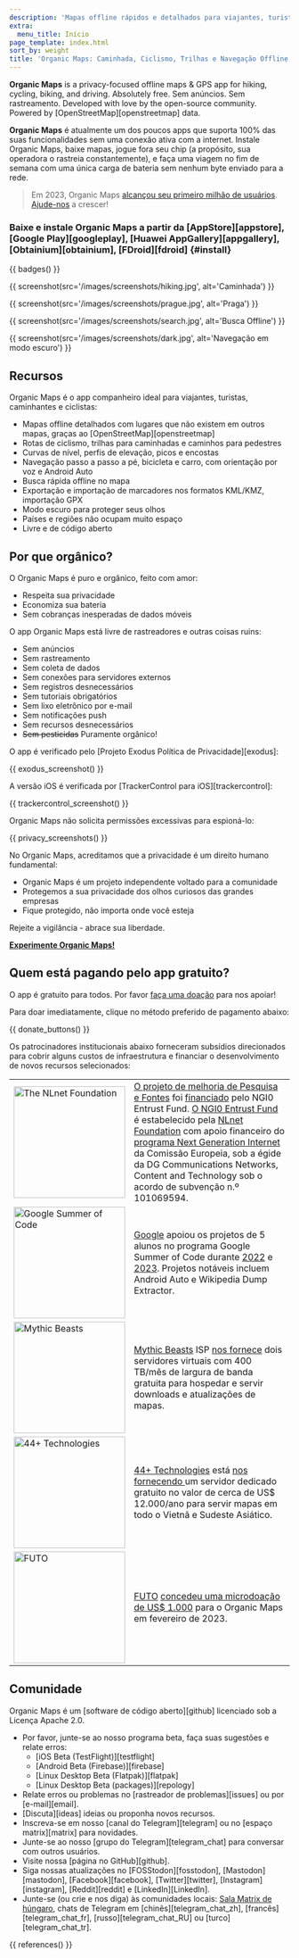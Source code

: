 ```yaml
---
description: 'Mapas offline rápidos e detalhados para viajantes, turistas, motoristas, caminhantes e ciclistas criados pelos fundadores do app MapsWithMe (Maps.Me).'
extra:
  menu_title: Início
page_template: index.html
sort_by: weight
title: 'Organic Maps: Caminhada, Ciclismo, Trilhas e Navegação Offline'
---
```


**Organic Maps** is a privacy-focused offline maps & GPS app for hiking, cycling, biking, and driving. Absolutely free. Sem anúncios. Sem rastreamento. Developed with love by the open-source community. Powered by [OpenStreetMap][openstreetmap] data.

**Organic Maps** é atualmente um dos poucos apps que suporta 100% das suas funcionalidades sem uma conexão ativa com a internet. Instale Organic Maps, baixe mapas, jogue fora seu chip (a propósito, sua operadora o rastreia constantemente), e faça uma viagem no fim de semana com uma única carga de bateria sem nenhum byte enviado para a rede.

> Em 2023, Organic Maps [alcançou seu primeiro milhão de usuários](@/news/2023-12-23/281/index.md). [Ajude-nos](@/donate/index.md) a crescer!

### Baixe e instale Organic Maps a partir da [AppStore][appstore], [Google Play][googleplay], [Huawei AppGallery][appgallery], [Obtainium][obtainium], [FDroid][fdroid] {#install}

{{ badges() }}

{{ screenshot(src='/images/screenshots/hiking.jpg', alt='Caminhada') }}

{{ screenshot(src='/images/screenshots/prague.jpg', alt='Praga') }}

{{ screenshot(src='/images/screenshots/search.jpg', alt='Busca Offline') }}

{{ screenshot(src='/images/screenshots/dark.jpg', alt='Navegação em modo
escuro') }}

## Recursos

Organic Maps é o app companheiro ideal para viajantes, turistas, caminhantes
e ciclistas:

- Mapas offline detalhados com lugares que não existem em outros mapas,
  graças ao [OpenStreetMap][openstreetmap]
- Rotas de ciclismo, trilhas para caminhadas e caminhos para pedestres
- Curvas de nível, perfis de elevação, picos e encostas
- Navegação passo a passo a pé, bicicleta e carro, com orientação por voz e
  Android Auto
- Busca rápida offline no mapa
- Exportação e importação de marcadores nos formatos KML/KMZ, importação GPX
- Modo escuro para proteger seus olhos
- Países e regiões não ocupam muito espaço
- Livre e de código aberto

## Por que orgânico?

O Organic Maps é puro e orgânico, feito com amor:

- Respeita sua privacidade
- Economiza sua bateria
- Sem cobranças inesperadas de dados móveis

O app Organic Maps está livre de rastreadores e outras coisas ruins:

- Sem anúncios
- Sem rastreamento
- Sem coleta de dados
- Sem conexões para servidores externos
- Sem registros desnecessários
- Sem tutoriais obrigatórios
- Sem lixo eletrônico por e-mail
- Sem notificações push
- Sem recursos desnecessários
- ~~Sem pesticidas~~ Puramente orgânico!

O app é verificado pelo [Projeto Exodus Política de Privacidade][exodus]:

{{ exodus_screenshot() }}

A versão iOS é verificada por [TrackerControl para iOS][trackercontrol]:

{{ trackercontrol_screenshot() }}

Organic Maps não solicita permissões excessivas para espioná-lo:

{{ privacy_screenshots() }}

No Organic Maps, acreditamos que a privacidade é um direito humano
fundamental:

- Organic Maps é um projeto independente voltado para a comunidade
- Protegemos a sua privacidade dos olhos curiosos das grandes empresas
- Fique protegido, não importa onde você esteja

Rejeite a vigilância - abrace sua liberdade.

**[Experimente Organic Maps!](#install)**

## Quem está pagando pelo app gratuito?

O app é gratuito para todos. Por favor [faça uma
doação](@/donate/index.pt-BR.md) para nos apoiar!

Para doar imediatamente, clique no método preferido de pagamento abaixo:

{{ donate_buttons() }}

Os patrocinadores institucionais abaixo forneceram subsídios direcionados
para cobrir alguns custos de infraestrutura e financiar o desenvolvimento de
novos recursos selecionados:

<table style="border-spacing: 20px">
<tr>
<td>
<a href="https://nlnet.nl/"><img src="sponsors/nlnet.svg" alt="The NLnet Foundation" width="200px"></a>
</td>
<td>
<a href="https://github.com/organicmaps/organicmaps/milestone/7">O projeto de melhoria de Pesquisa e Fontes</a> foi <a href="https://nlnet.nl/project/OrganicMaps/">financiado</a> pelo NGI0 Entrust Fund. <a href="https://nlnet.nl/entrust/">O NGI0 Entrust Fund</a> é estabelecido pela <a href="https://nlnet.nl/">NLnet Foundation</a> com apoio financeiro do <a href="https://www.ngi.eu/">programa Next Generation Internet</a> da Comissão Europeia, sob a égide da DG Communications Networks, Content and Technology sob o acordo de subvenção n.º 101069594.
</td>
</tr>
<tr>
<td>
<a href="https://summerofcode.withgoogle.com/"><img src="sponsors/gsoc.svg" alt="Google Summer of Code" width="200px"></a>
</td>
<td>
<a href="https://summerofcode.withgoogle.com/">Google</a> apoiou os projetos de 5 alunos no programa Google Summer of Code durante <a href="https://summerofcode.withgoogle.com/programs/2022/organizations/organic-maps">2022</a> e <a href="https://summerofcode.withgoogle.com/programs/2023/organizations/organic-maps">2023</a>. Projetos notáveis incluem Android Auto e Wikipedia Dump Extractor.
</td>
</tr>
<tr>
<td>
<a href="https://www.mythic-beasts.com/"><img src="sponsors/mythic-beasts.png" alt="Mythic Beasts" width="200px"></a>
</td>
<td>
<a href="https://www.mythic-beasts.com/">Mythic Beasts</a> ISP <a href="https://www.mythic-beasts.com/blog/2021/10/06/improving-the-world-bit-by-expensive-bit/">nos fornece</a> dois servidores virtuais com 400 TB/mês de largura de banda gratuita para hospedar e servir downloads e atualizações de mapas.
</td>
</tr>
<tr>
<td>
<a href="https://44plus.vn"><img src="sponsors/44plus.svg" alt="44+ Technologies" width="200px"></a>
</td>
<td>
<a href="https://44plus.vn">44+ Technologies</a> está <a href="https://44plus.vn/organicmaps">nos fornecendo </a> um servidor dedicado gratuito no valor de cerca de US$ 12.000/ano para servir mapas em todo o Vietnã e Sudeste Asiático.
</td>
</tr>
<tr>
<td>
<a href="https://futo.org"><img src="sponsors/futo.svg" alt="FUTO" width="200px"></a>
</td>
<td>
<a href="https://futo.org">FUTO</a> <a href="https://www.youtube.com/watch?v=fJJclgBHrEw">concedeu uma microdoação de US$ 1.000</a> para o Organic Maps em fevereiro de 2023.
</td>
</tr>
</table>

## Comunidade

Organic Maps é um [software de código aberto][github] licenciado sob a
Licença Apache 2.0.

- Por favor, junte-se ao nosso programa beta, faça suas sugestões e relate
  erros:
  * [iOS Beta (TestFlight)][testflight]
  * [Android Beta (Firebase)][firebase]
  * [Linux Desktop Beta (Flatpak)][flatpak]
  * [Linux Desktop Beta (packages)][repology]
- Relate erros ou problemas no [rastreador de problemas][issues] ou por
  [e-mail][email].
- [Discuta][ideas] ideias ou proponha novos recursos.
- Inscreva-se em nosso [canal do Telegram][telegram] ou no [espaço
  matrix][matrix] para novidades.
- Junte-se ao nosso [grupo do Telegram][telegram_chat] para conversar com
  outros usuários.
- Visite nossa [página no GitHub][github].
- Siga nossas atualizações no [FOSStodon][fosstodon], [Mastodon][mastodon],
  [Facebook][facebook], [Twitter][twitter], [Instagram][instagram],
  [Reddit][reddit] e [LinkedIn][LinkedIn].
- Junte-se (ou crie e nos diga) às comunidades locais: [Sala Matrix de
  húngaro](https://matrix.to/#/#organicmapstranslate_hu:matrix.org), chats
  de Telegram em [chinês][telegram_chat_zh], [francês][telegram_chat_fr],
  [russo][telegram_chat_RU] ou [turco][telegram_chat_tr].

[fork]: https://pt.wikipedia.org/wiki/Bifurcação_(desenvolvimento_de_software)

{{ references() }}
